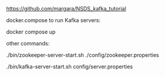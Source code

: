 
https://github.com/margara/NSDS_kafka_tutorial


docker.compose to run Kafka servers: 

docker compose up 


other commands:

./bin/zookeeper-server-start.sh ./config/zookeeper.properties

./bin/kafka-server-start.sh config/server.properties





